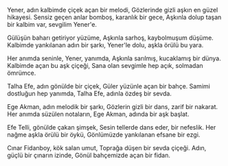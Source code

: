 Yener, adın kalbimde çiçek açan bir melodi,
Gözlerinde gizli aşkın en güzel hikayesi.
Sensiz geçen anlar bomboş, karanlık bir gece,
Aşkınla dolup taşan bir kalbim var, sevgilim Yener'e.

Gülüşün baharı getiriyor yüzüme,
Aşkınla sarhoş, kaybolmuşum düşüme.
Kalbimde yankılanan adın bir şarkı,
Yener'le dolu, aşkla örülü bu yara.

Her anımda seninle, Yener, yanımda,
Aşkınla sarılmış, kucaklamış bir dünya.
Kalbimde açan bu aşk çiçeği,
Sana olan sevgimle hep açık, solmadan ömrümce.


Talha Efe, adın gönülde bir çiçek,
Güler yüzünle açan bir bahçe.
Samimi dostluğun hep yanımda,
Talha Efe, adınla özdeş bir sevda.

Ege Akman, adın melodik bir şarkı,
Gözlerin gizli bir dans, zarif bir nakarat.
Her anımda süzülen notaların,
Ege Akman, adında bir aşk başlat.

Efe Telli, gönülde çakan şimşek,
Sesin tellerde dans eder, bir nefeslik.
Her nağme aşkla örülü bir öykü,
Gönlümüzde yankılanan efsane bir ezgi.

Cınar Fidanboy, kök salan umut,
Toprağa düşen bir sevda çiçeği.
Adın, güçlü bir çınarın izinde,
Gönül bahçemizde açan bir fidan.




